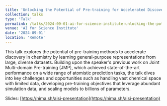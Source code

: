 ```yaml
---
title: 'Unlocking the Potential of Pre-training for Accelerated Discovery in Chemistry'
collection: talks
type: 'Talk'
permalink: /talks/2024-09-01-ai-for-science-institute-unlocking-the-potential-of-pre-training-for-accelerated-discovery-in-chemistry
venue: 'AI for Science Institute'
date: '2024-09-01'
location: 'Remote'
---
```


This talk explores the potential of pre-training methods to accelerate discovery in chemistry by learning general-purpose representations from large, diverse datasets. Building upon the speaker's previous work on Joint Multi-domain Pre-training (JMP), which achieved state-of-the-art performance on a wide range of atomistic prediction tasks, the talk dives into key challenges and opportunities such as handling vast chemical space with limited data, developing pre-training objectives that leverage abundant simulation data, and scaling models to billions of parameters.

Slides: [https://nima.sh/aisi-presentation](https://nima.sh/aisi-presentation)

